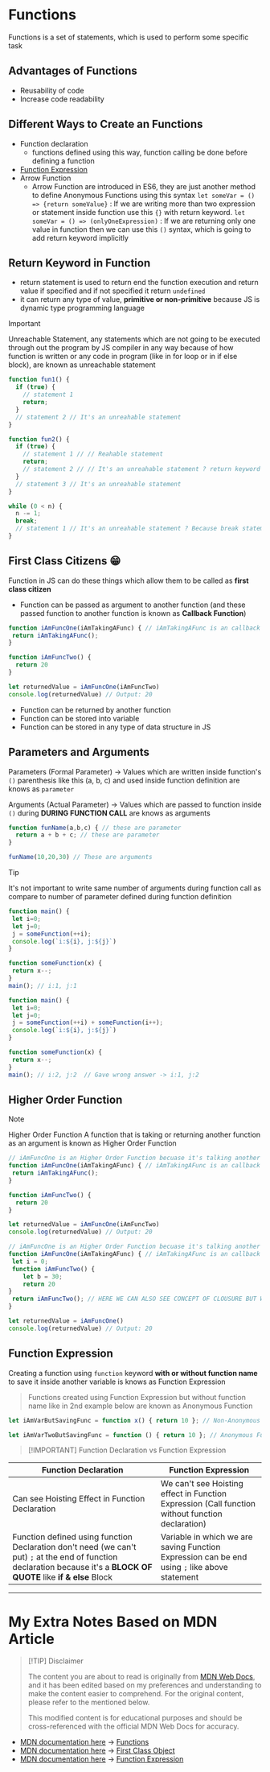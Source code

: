 # Functions

Functions is a set of statements, which is used to perform some specific task

## Advantages of Functions

- Reusability of code
- Increase code readability

## Different Ways to Create an Functions

- Function declaration
	- functions defined using this way, function calling be done before defining a function
- [Function Expression](#Function%20Expression)
- Arrow Function
	- Arrow Function are introduced in ES6, they are just another method to define Anonymous Functions using this syntax 
		`let someVar = () => {return someValue}` : If we are writing more than two expression or statement inside function  use this `{}` with return keyword.
		`let someVar = () => (onlyOneExpression)` : If we are returning only one value in function then we can use this `()` syntax, which is going to add return keyword implicitly

## Return Keyword in Function

- return statement is used to return end the function execution and return value if specified and if not specified it return `undefined`
- it can return any type of value, **primitive or non-primitive** because JS is dynamic type programming language

> [!IMPORTANT]
> Unreachable Statement, any statements which are not going to be executed through out the program by JS compiler in any way because of how function is written or any code in program (like in for loop or in if else block), are known as unreachable statement

```js
function fun1() {
  if (true) {
    // statement 1
    return;
  }
  // statement 2 // It's an unreahable statement
}

function fun2() {
  if (true) {
    // statement 1 // // Reahable statement
    return;
    // statement 2 // // It's an unreahable statement ? return keyword exit's function
  }
  // statement 3 // It's an unreahable statement
}

while (0 < n) {
  n -= 1;
  break;
  // statement 1 // It's an unreahable statement ? Because break statement is going to exit loop
}
```

## First Class Citizens 😁

Function in JS can do these things which allow them to be called as **first class citizen**
- Function can be passed as argument to another function (and these passed function to another function is known as **Callback Function**)

```js
function iAmFuncOne(iAmTakingAFunc) { // iAmTakingAFunc is an callback function
 return iAmTakingAFunc();
}

function iAmFuncTwo() {
  return 20
}

let returnedValue = iAmFuncOne(iAmFuncTwo) 
console.log(returnedValue) // Output: 20
```

- Function can be returned by another function
- Function can be stored into variable
- Function can be stored in any type of data structure in JS

## Parameters and Arguments

Parameters (Formal Parameter) -> Values which are written inside function's `()` parenthesis like this (a, b, c) and used inside function definition
are knows as `parameter`

Arguments (Actual Parameter) -> Values which are passed to function inside `()` during **DURING FUNCTION CALL** are knows as arguments

```js
function funName(a,b,c) { // these are parameter
  return a + b + c; // these are parameter
}

funName(10,20,30) // These are arguments
```

> [!TIP]
> It's not important to write same number of arguments during function call as compare to number of parameter defined during function definition

```js
function main() {
 let i=0;
 let j=0;
 j = someFunction(++i);
 console.log(`i:${i}, j:${j}`)
}

function someFunction(x) {
 return x--;
}
main(); // i:1, j:1

function main() {
 let i=0;
 let j=0;
 j = someFunction(++i) + someFunction(i++);
 console.log(`i:${i}, j:${j}`)
}

function someFunction(x) {
 return x--;
}
main(); // i:2, j:2  // Gave wrong answer -> i:1, j:2
```

## Higher Order Function

> [!NOTE]
> Higher Order Function
> A function that is taking or returning another function as an argument is known as Higher Order Function

```js
// iAmFuncOne is an Higher Order Function becuase it's talking another function as an argument
function iAmFuncOne(iAmTakingAFunc) { // iAmTakingAFunc is an callback function
 return iAmTakingAFunc();
}

function iAmFuncTwo() {
  return 20
}

let returnedValue = iAmFuncOne(iAmFuncTwo) 
console.log(returnedValue) // Output: 20
```

```js
// iAmFuncOne is an Higher Order Function becuase it's talking another function as an argument
function iAmFuncOne(iAmTakingAFunc) { // iAmTakingAFunc is an callback function
 let i = 0;
 function iAmFuncTwo() {
	let b = 30;
	return 20
}
 return iAmFuncTwo(); // HERE WE CAN ALSO SEE CONCEPT OF CLOUSURE BUT WE WILL DISCUSS IT AFTERWARD.
}

let returnedValue = iAmFuncOne() 
console.log(returnedValue) // Output: 20
```

## Function Expression

Creating a function using `function` keyword **with or without function name** to save it inside another variable is knows as Function Expression

> Functions created using Function Expression but without function name like in 2nd example below are known as Anonymous Function

```js
let iAmVarButSavingFunc = function x() { return 10 }; // Non-Anonymous Function

let iAmVarTwoButSavingFunc = function () { return 10 }; // Anonymous Function
```

> [!IMPORTANT] Function Declaration vs Function Expression

| Function Declaration                                                                                                                                                    | Function Expression                                                                              |
| ----------------------------------------------------------------------------------------------------------------------------------------------------------------------- | ------------------------------------------------------------------------------------------------ |
| Can see Hoisting Effect in Function Declaration                                                                                                                         | We can't see Hoisting effect in Function Expression (Call function without function declaration) |
| Function defined using function Declaration don't need (we can't put) `;` at the end of function declaration because it's a **BLOCK OF QUOTE** like **if & else** Block | Variable in which we are saving Function Expression can be end using `;` like above statement    |

---

# My Extra Notes Based on MDN Article

> [!TIP] Disclaimer
>
> The content you are about to read is originally from [MDN Web Docs](https://developer.mozilla.org/), and it has been edited based on my preferences and understanding to make the content easier to comprehend. For the original content, please refer to the mentioned below.
>
> This modified content is for educational purposes and should be cross-referenced with the official MDN Web Docs for accuracy.

- [MDN documentation here](https://developer.mozilla.org/en-US/docs/Web/JavaScript/Reference/Statements/function) -> [Functions](functions.md)
- [MDN documentation here](https://developer.mozilla.org/en-US/docs/Glossary/First-class_Function) -> [First Class Object](first_class_object.md)
- [MDN documentation here]() -> [Function Expression](function_expression.md)
